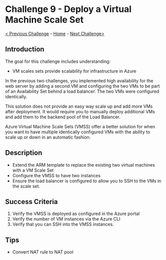 # Challenge 9 - Deploy a Virtual Machine Scale Set 

[< Previous Challenge](./ARM-Challenge-08.md) - [Home](../readme.md) - [Next Challenge>](./ARM-Challenge-10.md)

## Introduction

The goal for this challenge includes understanding:
- VM scales sets provide scalability for infrastructure in Azure

In the previous two challenges, you implemented high availability for the web server by adding a second VM and configuring the two VMs to be part of an Availability Set behind a load balancer. The two VMs were configured identically.

This solution does not provide an easy way scale up and add more VMs after deployment. It would require you to manually deploy additional VMs and add them to the backend pool of the Load Balancer.

Azure Virtual Machine Scale Sets (VMSS) offer a better solution for when you want to have multiple identically configured VMs with the ability to scale up or down in an automatic fashion.

## Description

- Extend the ARM template to replace the existing two virtual machines with a VM Scale Set
- Configure the VMSS to have two instances
- Ensure the load balancer is configured to allow you to SSH to the VMs in the scale set.

## Success Criteria

1. Verify the VMSS is deployed as configured in the Azure portal
1. Verify the number of VM instances via the Azure CLI
1. Verify that you can SSH into the VMSS instances.

## Tips

- Convert NAT rule to NAT pool
